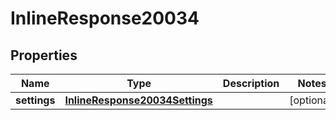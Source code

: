 # InlineResponse20034

## Properties
Name | Type | Description | Notes
------------ | ------------- | ------------- | -------------
**settings** | [**InlineResponse20034Settings**](InlineResponse20034Settings.md) |  |  [optional]
